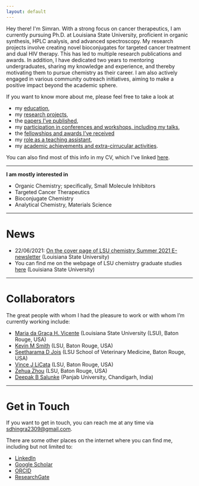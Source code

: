 ```yaml
---
layout: default
---
```


Hey there! I'm Simran. With a strong focus on cancer therapeutics, I am currently pursuing Ph.D. at Louisiana State University, proficient in organic synthesis, HPLC analysis, and advanced spectroscopy. My research projects involve creating novel bioconjugates for targeted cancer treatment and dual HIV therapy. This has led to multiple research publications and awards. In addition, I have dedicated two years to mentoring undergraduates, sharing my knowledge and experience, and thereby motivating them to pursue chemistry as their career. I am also actively engaged in various community outreach initiatives, aiming to make a positive impact beyond the academic sphere. 

If you want to know more about me, please feel free to take a look at

+ my [education](./education.md),
+ my [research projects](./research.md),
+ the [papers I’ve published](./publications.md),
+ my [participation in conferences and workshops, including my talks](./presentations.md),
+ the [fellowships and awards I’ve received](./fellowships.md)
+ my [role as a teaching assistant](./teaching.md),
+ my [academic achievements and extra-cirrucular activities](./academic.md).

You can also find most of this info in my CV, which I've linked [here](https://github.com/simrandhingra23/simrandhingra23.github.io/blob/main/Simran_CV_Oct-fnf.pdf).

* * *

**I am mostly interested in**
   + Organic Chemistry; specifically, Small Molecule Inhibitors
   + Targeted Cancer Therapeutics
   + Bioconjugate Chemistry
   + Analytical Chemistry, Materials Science

* * *

# News

+ 22/06/2021: [On the cover page of LSU chemistry Summer 2021 E-newsletter](https://myemail.constantcontact.com/Summer-2021-E-Newsletter.html?soid=1116637108838&aid=bJa6C_L3jLo) (Louisiana State University)
+ You can find me on the webpage of LSU chemistry graduate studies [here](https://www.lsu.edu/science/chemistry/academics/graduate/index.php) (Louisiana State University)                                

* * *

# Collaborators

The great people with whom I had the pleasure to work or with whom I’m currently working include:
+ [Maria da Graça H. Vicente](https://faculty.lsu.edu/vicente/members.php) (Louisiana State University (LSU), Baton Rouge, USA)
+ [Kevin M Smith](https://faculty.lsu.edu/kmsmith/about.php) (LSU, Baton Rouge, USA)
+ [Seetharama D Jois](https://www.lsu.edu/vetmed/faculty/jois.php) (LSU School of Veterinary Medicine, Baton Rouge, USA)
+ [Vince J LiCata](https://www.lsu.edu/science/biosci/faculty-and-staff/faculty-pages/licata.php) (LSU, Baton Rouge, USA)
+ [Zehua Zhou](https://www.lsu.edu/vetmed/pbs/people.php) (LSU, Baton Rouge, USA)
+ [Deepak B Salunke](https://chemistry.puchd.ac.in/show-biodata.php?qstrempid=3444&qstrempdesigcode=10) (Panjab University, Chandigarh, India)

* * *

# Get in Touch

If you want to get in touch, you can reach me at any time via <sdhingra2309@gmail.com>.

There are some other places on the internet where you can find me, including but not limited to:
+ [LinkedIn](https://www.linkedin.com/in/dhingrasimran/)
+ [Google Scholar](https://scholar.google.co.in/citations?hl=en&user=Bns4T7QAAAAJ)
+ [ORCID](https://orcid.org/0000-0003-0029-5200)
+ [ResearchGate](https://www.researchgate.net/profile/Simran_Dhingra4)
